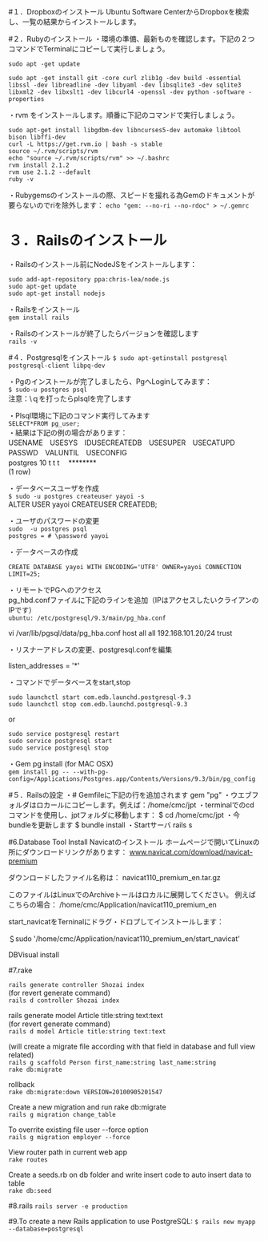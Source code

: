 #１．Dropboxのインストール
Ubuntu Software CenterからDropboxを検索し、一覧の結果からインストールします。

#２．Rubyのインストール
・環境の準備、最新ものを確認します。下記の２つコマンドでTerminalにコピーして実行しましょう。


`sudo apt -get update`

`sudo apt -get install git -core curl zlib1g -dev build -essential libssl -dev libreadline -dev libyaml -dev libsqlite3 -dev sqlite3 libxml2 -dev libxslt1 -dev libcurl4 -openssl -dev python -software -properties`

・rvm をインストールします。順番に下記のコマンドで実行しましょう。

```
sudo apt-get install libgdbm-dev libncurses5-dev automake libtool bison libffi-dev  
curl -L https://get.rvm.io | bash -s stable  
source ~/.rvm/scripts/rvm  
echo "source ~/.rvm/scripts/rvm" >> ~/.bashrc  
rvm install 2.1.2  
rvm use 2.1.2 --default  
ruby -v
```

・Rubygemsのインストールの際、スピードを撮れる為Gemのドキュメントが要らないのでriを除外します：
`echo "gem: --no-ri --no-rdoc" > ~/.gemrc`

# ３．Railsのインストール  
・Railsのインストール前にNodeJSをインストールします：

```
sudo add-apt-repository ppa:chris-lea/node.js  
sudo apt-get update  
sudo apt-get install nodejs  
```

・Railsをインストール  
`gem install rails`

・Railsのインストールが終了したらバージョンを確認します  
`rails -v`  
<!-- # Rails 4.1.1 -->

#４．Postgresqlをインストール
`$ sudo apt-getinstall postgresql postgresql-client libpq-dev`

・Pgのインストールが完了しましたら、PgへLoginしてみます：  
`$ sudo-u postgres psql`  
注意：\ｑを打ったらplsqlを完了します

・Plsql環境に下記のコマンド実行してみます  
`SELECT*FROM pg_user;`  
・結果は下記の例の場合があります：  
USENAME　USESYS　IDUSECREATEDB　USESUPER　USECATUPD　PASSWD　VALUNTIL　USECONFIG　  
postgres 10         t                           t               t           　********  
(1 row)

・データベースユーザを作成  
`$ sudo -u postgres createuser yayoi -s`  
ALTER USER yayoi CREATEUSER CREATEDB;  

・ユーザのパスワードの変更  
`sudo  -u postgres psql`  
`postgres = # \password yayoi`

・データベースの作成

`CREATE DATABASE yayoi WITH ENCODING='UTF8' OWNER=yayoi CONNECTION LIMIT=25;`

・リモートでPGへのアクセス  
pg_hbd.confファイルに下記のラインを追加（IPはアクセスしたいクライアンのIPです）  
`ubuntu: /etc/postgresql/9.3/main/pg_hba.conf`


 vi  /var/lib/pgsql/data/pg_hba.conf
host    all         all         192.168.101.20/24    trust

・リスナーアドレスの変更、postgresql.confを編集
<!-- # grep listen /var/lib/pgsql/data/postgresql.conf -->
listen_addresses = '*'

・コマンドでデータベースをstart,stop

```
sudo launchctl start com.edb.launchd.postgresql-9.3  
sudo launchctl stop com.edb.launchd.postgresql-9.3
```
or  
```
sudo service postgresql restart  
sudo service postgresql start  
sudo service postgresql stop  
```

・Gem pg install (for MAC OSX)  
`gem install pg -- --with-pg-config=/Applications/Postgres.app/Contents/Versions/9.3/bin/pg_config`

#５．Railsの設定
・# Gemfileに下記の行を追加されます
gem "pg"
・ウエブフォルダはロカールにコピーします。例えば：/home/cmc/jpt
・terminalでのcdコマンドを使用し、jptフォルダに移動します：
$ cd /home/cmc/jpt
・今bundleを更新します
$ bundle install
・Startサーバ
rails s

#6.Database Tool Install
Navicatのインストール
ホームページで開いてLinuxの所にダウンロードリンクがあります：
www.navicat.com/download/navicat-premium

ダウンロードしたファイル名称は：
navicat110_premium_en.tar.gz

このファイルはLinuxでのArchiveトールはロカルに展開してください。
例えばこちらの場合：
/home/cmc/Application/navicat110_premium_en

start_navicatをTerninalにドラグ・ドロプしてインストールします：

＄sudo '/home/cmc/Application/navicat110_premium_en/start_navicat'

DBVisual install


#7.rake

`rails generate controller Shozai index`  
(for revert generate command)  
`rails d controller Shozai index`  

rails generate model Article title:string text:text  
(for revert generate command)  
`rails d model Article title:string text:text`

(will create a migrate file according with that field in database and full view related)    
`rails g scaffold Person first_name:string last_name:string`  
`rake db:migrate`


rollback  
`rake db:migrate:down VERSION=20100905201547`

Create a new migration and run rake db:migrate  
`rails g migration change_table`

To overrite existing file user --force option  
`rails g migration employer --force`

View router path in current web app  
`rake routes`

Create a seeds.rb on db folder and write insert code to auto insert data to table  
`rake db:seed`

#8.rails
`rails server -e production`

#9.To create a new Rails application to use PostgreSQL:
`$ rails new myapp --database=postgresql`
